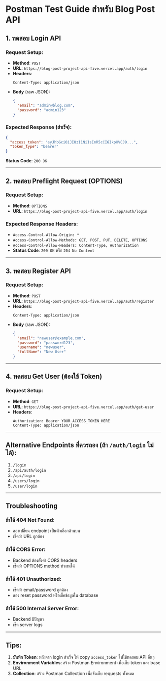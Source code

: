# Postman Test Guide สำหรับ Blog Post API

## 1. ทดสอบ Login API

### Request Setup:
- **Method**: `POST`
- **URL**: `https://blog-post-project-api-five.vercel.app/auth/login`
- **Headers**:
  ```
  Content-Type: application/json
  ```
- **Body** (raw JSON):
  ```json
  {
    "email": "admin@blog.com",
    "password": "admin123"
  }
  ```

### Expected Response (สำเร็จ):
```json
{
  "access_token": "eyJhbGciOiJIUzI1NiIsInR5cCI6IkpXVCJ9...",
  "token_type": "bearer"
}
```
**Status Code**: `200 OK`

---

## 2. ทดสอบ Preflight Request (OPTIONS)

### Request Setup:
- **Method**: `OPTIONS`
- **URL**: `https://blog-post-project-api-five.vercel.app/auth/login`

### Expected Response Headers:
- `Access-Control-Allow-Origin: *`
- `Access-Control-Allow-Methods: GET, POST, PUT, DELETE, OPTIONS`
- `Access-Control-Allow-Headers: Content-Type, Authorization`
- **Status Code**: `200 OK` หรือ `204 No Content`

---

## 3. ทดสอบ Register API

### Request Setup:
- **Method**: `POST`
- **URL**: `https://blog-post-project-api-five.vercel.app/auth/register`
- **Headers**:
  ```
  Content-Type: application/json
  ```
- **Body** (raw JSON):
  ```json
  {
    "email": "newuser@example.com",
    "password": "password123",
    "username": "newuser",
    "fullName": "New User"
  }
  ```

---

## 4. ทดสอบ Get User (ต้องใช้ Token)

### Request Setup:
- **Method**: `GET`
- **URL**: `https://blog-post-project-api-five.vercel.app/auth/get-user`
- **Headers**:
  ```
  Authorization: Bearer YOUR_ACCESS_TOKEN_HERE
  Content-Type: application/json
  ```

---

## Alternative Endpoints ที่ควรลอง (ถ้า `/auth/login` ไม่ได้):

1. `/login`
2. `/api/auth/login`
3. `/api/login`
4. `/users/login`
5. `/user/login`

---

## Troubleshooting

### ถ้าได้ 404 Not Found:
- ลองเปลี่ยน endpoint เป็นตัวเลือกด้านบน
- เช็คว่า URL ถูกต้อง

### ถ้าได้ CORS Error:
- Backend ต้องตั้งค่า CORS headers
- เช็คว่า OPTIONS method ทำงานได้

### ถ้าได้ 401 Unauthorized:
- เช็คว่า email/password ถูกต้อง
- ลอง reset password หรือเช็คข้อมูลใน database

### ถ้าได้ 500 Internal Server Error:
- Backend มีปัญหา
- เช็ค server logs

---

## Tips:

1. **บันทึก Token**: หลังจาก login สำเร็จ ให้ copy `access_token` ไปใช้ทดสอบ API อื่นๆ
2. **Environment Variables**: สร้าง Postman Environment เพื่อเก็บ token และ base URL
3. **Collection**: สร้าง Postman Collection เพื่อจัดเก็บ requests ทั้งหมด

